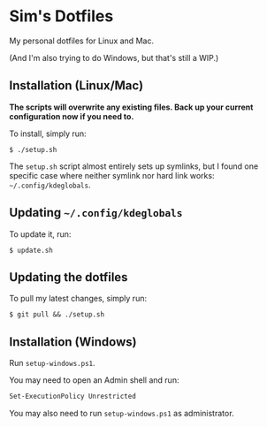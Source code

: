 # Sim's Dotfiles

My personal dotfiles for Linux and Mac.

(And I'm also trying to do Windows, but that's still a WIP.)


## Installation (Linux/Mac)

**The scripts will overwrite any existing files. Back up your current configuration now if you need to.**

To install, simply run:
```
$ ./setup.sh
```

The `setup.sh` script almost entirely sets up symlinks, but I found one specific case where neither symlink nor hard link works: `~/.config/kdeglobals`.


## Updating `~/.config/kdeglobals`

To update it, run:

```
$ update.sh
```


## Updating the dotfiles

To pull my latest changes, simply run:

```
$ git pull && ./setup.sh
```

## Installation (Windows)

Run `setup-windows.ps1`.

You may need to open an Admin shell and run:

```ps
Set-ExecutionPolicy Unrestricted
```

You may also need to run `setup-windows.ps1` as administrator.
